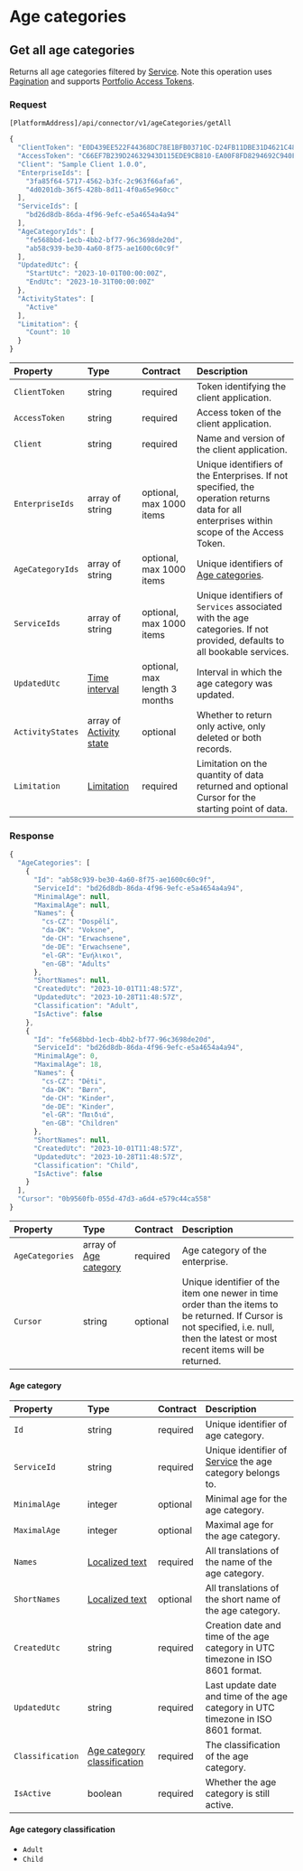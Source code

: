 <!-- AUTOMATICALLY GENERATED, DO NOT MODIFY -->
# Age categories

## Get all age categories

Returns all age categories filtered by [Service](services.md#service). 
Note this operation uses [Pagination](../guidelines/pagination.md) and supports [Portfolio Access Tokens](../concepts/multi-property.md).

### Request

`[PlatformAddress]/api/connector/v1/ageCategories/getAll`

```javascript
{
  "ClientToken": "E0D439EE522F44368DC78E1BFB03710C-D24FB11DBE31D4621C4817E028D9E1D",
  "AccessToken": "C66EF7B239D24632943D115EDE9CB810-EA00F8FD8294692C940F6B5A8F9453D",
  "Client": "Sample Client 1.0.0",
  "EnterpriseIds": [
    "3fa85f64-5717-4562-b3fc-2c963f66afa6",
    "4d0201db-36f5-428b-8d11-4f0a65e960cc"
  ],
  "ServiceIds": [
    "bd26d8db-86da-4f96-9efc-e5a4654a4a94"
  ],
  "AgeCategoryIds": [
    "fe568bbd-1ecb-4bb2-bf77-96c3698de20d",
    "ab58c939-be30-4a60-8f75-ae1600c60c9f"
  ],
  "UpdatedUtc": {
    "StartUtc": "2023-10-01T00:00:00Z",
    "EndUtc": "2023-10-31T00:00:00Z"
  },
  "ActivityStates": [
    "Active"
  ],
  "Limitation": {
    "Count": 10
  }
}
```

| Property | Type | Contract | Description |
| :-- | :-- | :-- | :-- |
| `ClientToken` | string | required | Token identifying the client application. |
| `AccessToken` | string | required | Access token of the client application. |
| `Client` | string | required | Name and version of the client application. |
| `EnterpriseIds` | array of string | optional, max 1000 items | Unique identifiers of the Enterprises. If not specified, the operation returns data for all enterprises within scope of the Access Token. |
| `AgeCategoryIds` | array of string | optional, max 1000 items | Unique identifiers of [Age categories](agecategories.md#age-category). |
| `ServiceIds` | array of string | optional, max 1000 items | Unique identifiers of `Services` associated with the age categories. If not provided, defaults to all bookable services. |
| `UpdatedUtc` | [Time interval](_objects.md#time-interval) | optional, max length 3 months | Interval in which the age category was updated. |
| `ActivityStates` | array of [Activity state](_objects.md#activity-state) | optional | Whether to return only active, only deleted or both records. |
| `Limitation` | [Limitation](../guidelines/pagination.md#limitation) | required | Limitation on the quantity of data returned and optional Cursor for the starting point of data. |

### Response

```javascript
{
  "AgeCategories": [
    {
      "Id": "ab58c939-be30-4a60-8f75-ae1600c60c9f",
      "ServiceId": "bd26d8db-86da-4f96-9efc-e5a4654a4a94",
      "MinimalAge": null,
      "MaximalAge": null,
      "Names": {
        "cs-CZ": "Dospělí",
        "da-DK": "Voksne",
        "de-CH": "Erwachsene",
        "de-DE": "Erwachsene",
        "el-GR": "Ενήλικοι",
        "en-GB": "Adults"
      },
      "ShortNames": null,
      "CreatedUtc": "2023-10-01T11:48:57Z",
      "UpdatedUtc": "2023-10-28T11:48:57Z",
      "Classification": "Adult",
      "IsActive": false
    },
    {
      "Id": "fe568bbd-1ecb-4bb2-bf77-96c3698de20d",
      "ServiceId": "bd26d8db-86da-4f96-9efc-e5a4654a4a94",
      "MinimalAge": 0,
      "MaximalAge": 18,
      "Names": {
        "cs-CZ": "Děti",
        "da-DK": "Børn",
        "de-CH": "Kinder",
        "de-DE": "Kinder",
        "el-GR": "Παιδιά",
        "en-GB": "Children"
      },
      "ShortNames": null,
      "CreatedUtc": "2023-10-01T11:48:57Z",
      "UpdatedUtc": "2023-10-28T11:48:57Z",
      "Classification": "Child",
      "IsActive": false
    }
  ],
  "Cursor": "0b9560fb-055d-47d3-a6d4-e579c44ca558"
}
```

| Property | Type | Contract | Description |
| :-- | :-- | :-- | :-- |
| `AgeCategories` | array of [Age category](agecategories.md#age-category) | required | Age category of the enterprise. |
| `Cursor` | string | optional | Unique identifier of the item one newer in time order than the items to be returned. If Cursor is not specified, i.e. null, then the latest or most recent items will be returned. |

#### Age category

| Property | Type | Contract | Description |
| :-- | :-- | :-- | :-- |
| `Id` | string | required | Unique identifier of age category. |
| `ServiceId` | string | required | Unique identifier of [Service](services.md#service) the age category belongs to. |
| `MinimalAge` | integer | optional | Minimal age for the age category. |
| `MaximalAge` | integer | optional | Maximal age for the age category. |
| `Names` | [Localized text](_objects.md#localized-text) | required | All translations of the name of the age category. |
| `ShortNames` | [Localized text](_objects.md#localized-text) | optional | All translations of the short name of the age category. |
| `CreatedUtc` | string | required | Creation date and time of the age category in UTC timezone in ISO 8601 format. |
| `UpdatedUtc` | string | required | Last update date and time of the age category in UTC timezone in ISO 8601 format. |
| `Classification` | [Age category classification](agecategories.md#age-category-classification) | required | The classification of the age category. |
| `IsActive` | boolean | required | Whether the age category is still active. |

#### Age category classification

* `Adult`
* `Child`
